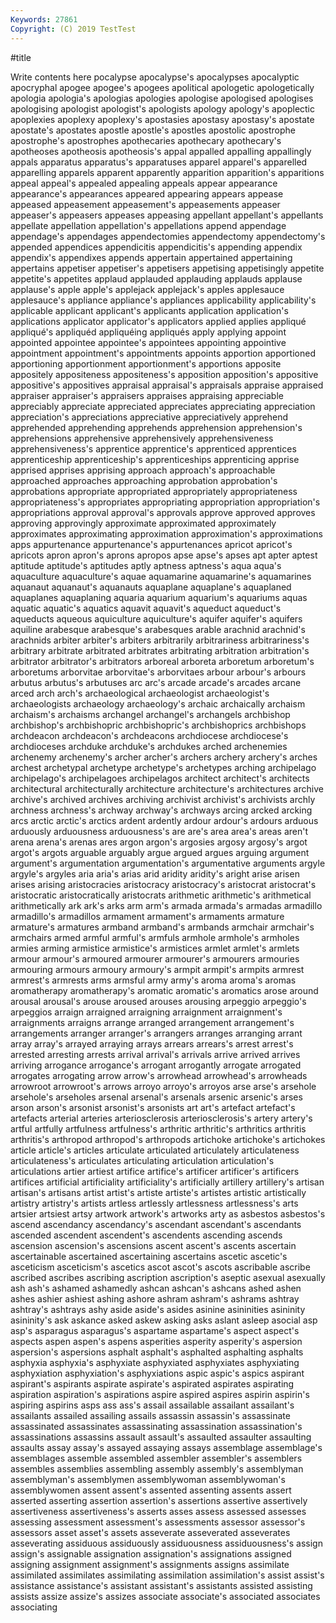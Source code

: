 ```yaml
---
Keywords: 27861
Copyright: (C) 2019 TestTest
---
```


#title

Write contents here
pocalypse apocalypse's apocalypses apocalyptic apocryphal apogee apogee's apogees apolitical
apologetic apologetically apologia apologia's apologias apologies apologise apologised apologises apologising
apologist apologist's apologists apology apology's apoplectic apoplexies apoplexy apoplexy's apostasies
apostasy apostasy's apostate apostate's apostates apostle apostle's apostles apostolic apostrophe
apostrophe's apostrophes apothecaries apothecary apothecary's apotheoses apotheosis apotheosis's appal appalled
appalling appallingly appals apparatus apparatus's apparatuses apparel apparel's apparelled apparelling
apparels apparent apparently apparition apparition's apparitions appeal appeal's appealed appealing
appeals appear appearance appearance's appearances appeared appearing appears appease appeased
appeasement appeasement's appeasements appeaser appeaser's appeasers appeases appeasing appellant appellant's
appellants appellate appellation appellation's appellations append appendage appendage's appendages appendectomies
appendectomy appendectomy's appended appendices appendicitis appendicitis's appending appendix appendix's appendixes
appends appertain appertained appertaining appertains appetiser appetiser's appetisers appetising appetisingly
appetite appetite's appetites applaud applauded applauding applauds applause applause's apple
apple's applejack applejack's apples applesauce applesauce's appliance appliance's appliances applicability
applicability's applicable applicant applicant's applicants application application's applications applicator applicator's
applicators applied applies appliqué appliqué's appliquéd appliquéing appliqués apply applying
appoint appointed appointee appointee's appointees appointing appointive appointment appointment's appointments
appoints apportion apportioned apportioning apportionment apportionment's apportions apposite appositely appositeness
appositeness's apposition apposition's appositive appositive's appositives appraisal appraisal's appraisals appraise
appraised appraiser appraiser's appraisers appraises appraising appreciable appreciably appreciate appreciated
appreciates appreciating appreciation appreciation's appreciations appreciative appreciatively apprehend apprehended apprehending
apprehends apprehension apprehension's apprehensions apprehensive apprehensively apprehensiveness apprehensiveness's apprentice apprentice's
apprenticed apprentices apprenticeship apprenticeship's apprenticeships apprenticing apprise apprised apprises apprising
approach approach's approachable approached approaches approaching approbation approbation's approbations appropriate
appropriated appropriately appropriateness appropriateness's appropriates appropriating appropriation appropriation's appropriations approval
approval's approvals approve approved approves approving approvingly approximate approximated approximately
approximates approximating approximation approximation's approximations apps appurtenance appurtenance's appurtenances apricot
apricot's apricots apron apron's aprons apropos apse apse's apses apt
apter aptest aptitude aptitude's aptitudes aptly aptness aptness's aqua aqua's
aquaculture aquaculture's aquae aquamarine aquamarine's aquamarines aquanaut aquanaut's aquanauts aquaplane
aquaplane's aquaplaned aquaplanes aquaplaning aquaria aquarium aquarium's aquariums aquas aquatic
aquatic's aquatics aquavit aquavit's aqueduct aqueduct's aqueducts aqueous aquiculture aquiculture's
aquifer aquifer's aquifers aquiline arabesque arabesque's arabesques arable arachnid arachnid's
arachnids arbiter arbiter's arbiters arbitrarily arbitrariness arbitrariness's arbitrary arbitrate arbitrated
arbitrates arbitrating arbitration arbitration's arbitrator arbitrator's arbitrators arboreal arboreta arboretum
arboretum's arboretums arborvitae arborvitae's arborvitaes arbour arbour's arbours arbutus arbutus's
arbutuses arc arc's arcade arcade's arcades arcane arced arch arch's
archaeological archaeologist archaeologist's archaeologists archaeology archaeology's archaic archaically archaism archaism's
archaisms archangel archangel's archangels archbishop archbishop's archbishopric archbishopric's archbishoprics archbishops
archdeacon archdeacon's archdeacons archdiocese archdiocese's archdioceses archduke archduke's archdukes arched
archenemies archenemy archenemy's archer archer's archers archery archery's arches archest
archetypal archetype archetype's archetypes arching archipelago archipelago's archipelagoes archipelagos architect
architect's architects architectural architecturally architecture architecture's architectures archive archive's archived
archives archiving archivist archivist's archivists archly archness archness's archway archway's
archways arcing arcked arcking arcs arctic arctic's arctics ardent ardently
ardour ardour's ardours arduous arduously arduousness arduousness's are are's area
area's areas aren't arena arena's arenas ares argon argon's argosies
argosy argosy's argot argot's argots arguable arguably argue argued argues
arguing argument argument's argumentation argumentation's argumentative arguments argyle argyle's argyles
aria aria's arias arid aridity aridity's aright arise arisen arises
arising aristocracies aristocracy aristocracy's aristocrat aristocrat's aristocratic aristocratically aristocrats arithmetic
arithmetic's arithmetical arithmetically ark ark's arks arm arm's armada armada's
armadas armadillo armadillo's armadillos armament armament's armaments armature armature's armatures
armband armband's armbands armchair armchair's armchairs armed armful armful's armfuls
armhole armhole's armholes armies arming armistice armistice's armistices armlet armlet's
armlets armour armour's armoured armourer armourer's armourers armouries armouring armours
armoury armoury's armpit armpit's armpits armrest armrest's armrests arms armsful
army army's aroma aroma's aromas aromatherapy aromatherapy's aromatic aromatic's aromatics
arose around arousal arousal's arouse aroused arouses arousing arpeggio arpeggio's
arpeggios arraign arraigned arraigning arraignment arraignment's arraignments arraigns arrange arranged
arrangement arrangement's arrangements arranger arranger's arrangers arranges arranging arrant array
array's arrayed arraying arrays arrears arrears's arrest arrest's arrested arresting
arrests arrival arrival's arrivals arrive arrived arrives arriving arrogance arrogance's
arrogant arrogantly arrogate arrogated arrogates arrogating arrow arrow's arrowhead arrowhead's
arrowheads arrowroot arrowroot's arrows arroyo arroyo's arroyos arse arse's arsehole
arsehole's arseholes arsenal arsenal's arsenals arsenic arsenic's arses arson arson's
arsonist arsonist's arsonists art art's artefact artefact's artefacts arterial arteries
arteriosclerosis arteriosclerosis's artery artery's artful artfully artfulness artfulness's arthritic arthritic's
arthritics arthritis arthritis's arthropod arthropod's arthropods artichoke artichoke's artichokes article
article's articles articulate articulated articulately articulateness articulateness's articulates articulating articulation
articulation's articulations artier artiest artifice artifice's artificer artificer's artificers artifices
artificial artificiality artificiality's artificially artillery artillery's artisan artisan's artisans artist
artist's artiste artiste's artistes artistic artistically artistry artistry's artists artless
artlessly artlessness artlessness's arts artsier artsiest artsy artwork artwork's artworks
arty as asbestos asbestos's ascend ascendancy ascendancy's ascendant ascendant's ascendants
ascended ascendent ascendent's ascendents ascending ascends ascension ascension's ascensions ascent
ascent's ascents ascertain ascertainable ascertained ascertaining ascertains ascetic ascetic's asceticism
asceticism's ascetics ascot ascot's ascots ascribable ascribe ascribed ascribes ascribing
ascription ascription's aseptic asexual asexually ash ash's ashamed ashamedly ashcan
ashcan's ashcans ashed ashen ashes ashier ashiest ashing ashore ashram
ashram's ashrams ashtray ashtray's ashtrays ashy aside aside's asides asinine
asininities asininity asininity's ask askance asked askew asking asks aslant
asleep asocial asp asp's asparagus asparagus's aspartame aspartame's aspect aspect's
aspects aspen aspen's aspens asperities asperity asperity's aspersion aspersion's aspersions
asphalt asphalt's asphalted asphalting asphalts asphyxia asphyxia's asphyxiate asphyxiated asphyxiates
asphyxiating asphyxiation asphyxiation's asphyxiations aspic aspic's aspics aspirant aspirant's aspirants
aspirate aspirate's aspirated aspirates aspirating aspiration aspiration's aspirations aspire aspired
aspires aspirin aspirin's aspiring aspirins asps ass ass's assail assailable
assailant assailant's assailants assailed assailing assails assassin assassin's assassinate assassinated
assassinates assassinating assassination assassination's assassinations assassins assault assault's assaulted assaulter
assaulting assaults assay assay's assayed assaying assays assemblage assemblage's assemblages
assemble assembled assembler assembler's assemblers assembles assemblies assembling assembly assembly's
assemblyman assemblyman's assemblymen assemblywoman assemblywoman's assemblywomen assent assent's assented assenting
assents assert asserted asserting assertion assertion's assertions assertive assertively assertiveness
assertiveness's asserts asses assess assessed assesses assessing assessment assessment's assessments
assessor assessor's assessors asset asset's assets asseverate asseverated asseverates asseverating
assiduous assiduously assiduousness assiduousness's assign assign's assignable assignation assignation's assignations
assigned assigning assignment assignment's assignments assigns assimilate assimilated assimilates assimilating
assimilation assimilation's assist assist's assistance assistance's assistant assistant's assistants assisted
assisting assists assize assize's assizes associate associate's associated associates associating
